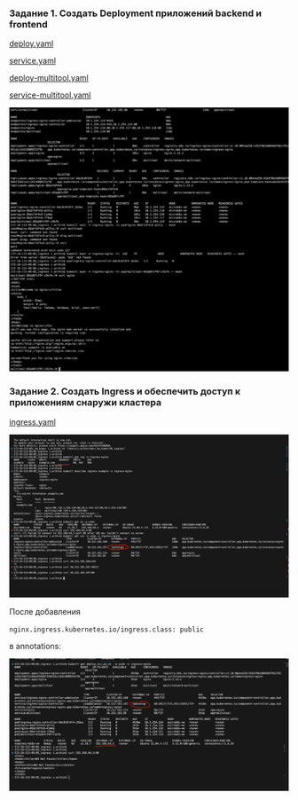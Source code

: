 ### Задание 1. Создать Deployment приложений backend и frontend
[deploy.yaml](deploy.yaml) 

[service.yaml](service.yaml) 

[deploy-multitool.yaml](deploy-multitool.yaml) 

[service-multitool.yaml](service-multitool.yaml) 

![!\[Alt text\](<img/!\[Alt text\](<img/1.png>)>)](<img/1.png>)

### Задание 2. Создать Ingress и обеспечить доступ к приложениям снаружи кластера

[ingress.yaml](ingress.yaml) 

![!\[Alt text\](<img/!\[Alt text\](<img/2.png>)>)](<img/2.png>)


После добавления 

`nginx.ingress.kubernetes.io/ingress.class: public `

в annotations:

![!\[Alt text\](<img/!\[Alt text\](<img/3.png>)>)](<img/3.png>)




